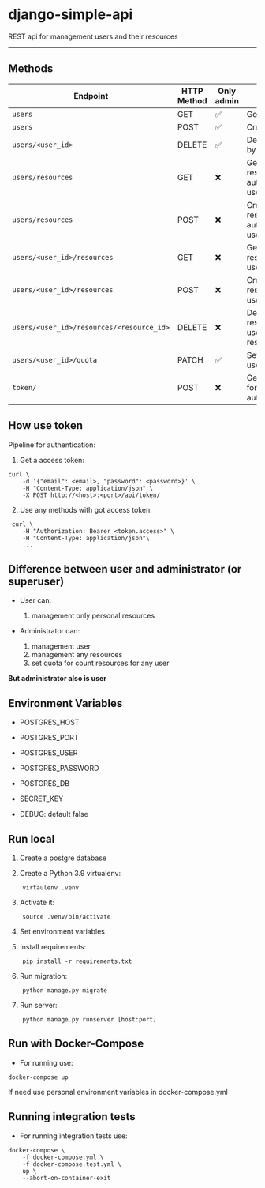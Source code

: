 # django-simple-api
REST api for management users and their resources

---------------------------------

## Methods    

Endpoint | HTTP Method | Only admin | Result
-- | -- | -- | --
`users` | GET | ✅ | Get list users
`users` | POST | ✅ | Create user
`users/<user_id>` | DELETE | ✅ | Delete user by id
`users/resources`| GET | ❌ | Get list resources authenticated user
`users/resources`| POST | ❌ | Create resource authenticated user
`users/<user_id>/resources`| GET | ❌ | Get list resources by user_id
`users/<user_id>/resources`| POST | ❌ | Create resource by user_id
`users/<user_id>/resources/<resource_id>`| DELETE | ❌ | Delete resource by user_id and resource_id
`users/<user_id>/quota`| PATCH | ✅ | Set quota by user_id
`token/` | POST  | ❌ | Get a token for authentication


## How use token

Pipeline for authentication:

1. Get a access token:
```
curl \
    -d '{"email": <email>, "password": <password>}' \
    -H "Content-Type: application/json" \
    -X POST http://<host>:<port>/api/token/
```
2. Use any methods with got access token:
```
 curl \
    -H "Authorization: Bearer <token.access>" \
    -H "Content-Type: application/json"\
    ...
```


## Difference between user and administrator (or superuser)

* User can:
    1. management only personal resources

* Administrator can:
    1. management user
    2. management any resources
    3. set quota for count resources for any user

**But administrator also is user**

## Environment Variables
* POSTGRES_HOST

* POSTGRES_PORT

* POSTGRES_USER

* POSTGRES_PASSWORD

* POSTGRES_DB

* SECRET_KEY

* DEBUG: default false


## Run local

1. Create a postgre database

2. Create a Python 3.9 virtualenv:
```
    virtaulenv .venv
```

3. Activate it:
```
    source .venv/bin/activate
```

4. Set environment variables

5. Install requirements:
```
    pip install -r requirements.txt
```

6. Run migration:
```
    python manage.py migrate
```

7. Run server:
```
    python manage.py runserver [host:port]
```


## Run with Docker-Compose
* For running use:
```
docker-compose up
```

If need use personal environment variables in docker-compose.yml


## Running integration tests
* For running integration tests use:
```
docker-compose \
    -f docker-compose.yml \
    -f docker-compose.test.yml \
    up \
    --abort-on-container-exit
```
